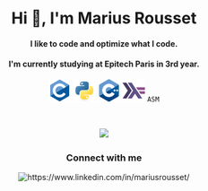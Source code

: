 <div align="center">
  <h1 class="title">Hi 👋, I'm Marius Rousset</h1>
  <h4 class="simple-line">I like to code and optimize what I code.
  <h4 class="simple-line">I'm currently studying at Epitech Paris in 3rd year.</h4>
  <code><img src="https://raw.githubusercontent.com/devicons/devicon/master/icons/c/c-original.svg" alt="c" height="40"/></code>
  <code><img src="https://raw.githubusercontent.com/devicons/devicon/master/icons/python/python-original.svg" alt="c" height="40"/></code>
  <code><img src="https://raw.githubusercontent.com/devicons/devicon/master/icons/cplusplus/cplusplus-original.svg" alt="c" height="40"/></code>
  <code><img src="https://raw.githubusercontent.com/devicons/devicon/master/icons/haskell/haskell-original.svg" alt="c" height="40"/></code>
  <code>ASM</code>
  
  <p><br></p>
  <img class="space-top" src="https://github-readme-stats.vercel.app/api/top-langs?username=anpawo&show_icons=true&locale=en&layout=compact&hide=html" />

  <h3 class="mid-title">Connect with me</h3>
    <img src="https://raw.githubusercontent.com/rahuldkjain/github-profile-readme-generator/master/src/images/icons/Social/linked-in-alt.svg" alt="https://www.linkedin.com/in/mariusrousset/" height="30" />

</div>
